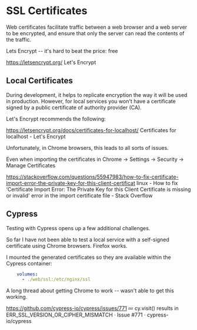 # SSL Certificates

Web certificates facilitate traffic between a web browser and a web server to be encrypted, and ensure that only the server can read the contents of the traffic. 

Lets Encrypt -- it's hard to beat the price: free

https://letsencrypt.org/
Let's Encrypt


## Local Certificates

During development, it helps to replicate encryption the way it will be used in production. However, for local services you won't have a certificate signed by a public certificate of authority provider (CA). 

Let's Encrypt recommends the following:

https://letsencrypt.org/docs/certificates-for-localhost/
Certificates for localhost - Let's Encrypt

Unfortunately, in Chrome browsers, this leads to all sorts of issues.

Even when importing the certificates
in Chrome -> Settings -> Security -> Manage Certificates
 
https://stackoverflow.com/questions/55947983/how-to-fix-certificate-import-error-the-private-key-for-this-client-certificat
linux - How to fix ‘Certificate Import Error: The Private Key for this Client Certificate is missing or invalid' error in the import certificate file - Stack Overflow

## Cypress

Testing with Cypress opens up a few additional challenges. 

So far I have not been able to test a local service with a self-signed certificate using Chrome browsers. Firefox works. 


I mounted the generated certificates so they are available within the Cypress container:

``` docker-compose.yml
    volumes:
      - ./web/ssl:/etc/nginx/ssl

```

A long thread about getting Chrome to work -- wasn't able to get this working. 

https://github.com/cypress-io/cypress/issues/771
💤 cy.visit() results in ERR_SSL_VERSION_OR_CIPHER_MISMATCH · Issue #771 · cypress-io/cypress


